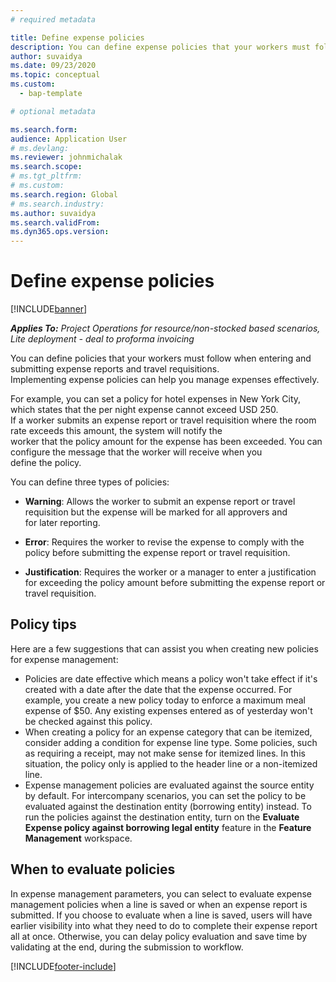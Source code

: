 ```yaml
---
# required metadata

title: Define expense policies
description: You can define expense policies that your workers must follow when entering and submitting expense reports and travel requisitions. 
author: suvaidya
ms.date: 09/23/2020
ms.topic: conceptual
ms.custom: 
  - bap-template

# optional metadata

ms.search.form:  
audience: Application User
# ms.devlang: 
ms.reviewer: johnmichalak
ms.search.scope: 
# ms.tgt_pltfrm: 
# ms.custom: 
ms.search.region: Global
# ms.search.industry: 
ms.author: suvaidya
ms.search.validFrom: 
ms.dyn365.ops.version: 
---
```


# Define expense policies

[!INCLUDE[banner](../includes/banner.md)]

_**Applies To:** Project Operations for resource/non-stocked based scenarios, Lite deployment - deal to proforma invoicing_

You can define policies that your workers must follow when entering and submitting expense reports and travel requisitions. 		
Implementing expense policies can help you manage expenses effectively. 		

For example, you can set a policy for hotel expenses in New York City, which states that the per night expense cannot exceed USD 250. 		
If a worker submits an expense report or travel requisition where the room rate exceeds this amount, the system will notify the 		
worker that the policy amount for the expense has been exceeded. You can configure the message that the worker will receive when you 		
define the policy. 		
		
You can define three types of policies: 		
		
- **Warning**: Allows the worker to submit an expense report or travel requisition but the expense will be marked for all approvers and 		
  for later reporting.        

- **Error**: Requires the worker to revise the expense to comply with the policy before submitting the expense report or travel requisition. 		
 
 - **Justification**: Requires the worker or a manager to enter a justification for exceeding the policy amount before submitting the expense report or travel requisition.        

## Policy tips
Here are a few suggestions that can assist you when creating new policies for expense management: 

- Policies are date effective which means a policy won't take effect if it's created with a date after the date that the expense occurred. For example, you create a new policy today to enforce a maximum meal expense of $50. Any existing expenses entered as of yesterday won't be checked against this policy.
- When creating a policy for an expense category that can be itemized, consider adding a condition for expense line type. Some policies, such as requiring a receipt, may not make sense for itemized lines. In this situation, the policy only is applied to the header line or a non-itemized line. 
- Expense management policies are evaluated against the source entity by default. For intercompany scenarios, you can set the policy to be evaluated against the destination entity (borrowing entity) instead. To run the policies against the destination entity, turn on the **Evaluate Expense policy against borrowing legal entity** feature in the **Feature Management** workspace.

## When to evaluate policies

In expense management parameters, you can select to evaluate expense management policies when a line is saved or when an expense report is submitted. If you choose to evaluate when a line is saved, users will have earlier visibility into what they need to do to complete their expense report all at once. Otherwise, you can delay policy evaluation and save time by validating at the end, during the submission to workflow.


[!INCLUDE[footer-include](../includes/footer-banner.md)]
